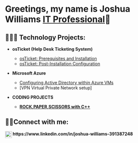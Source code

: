### 
<h1>Greetings, my name is Joshua Williams <a href="https://linkedin.com/in/JRWILLIAMS431">IT Professional</a>🦾</h1>

<h2>👨🏿‍💻 Technology Projects:</h2>

- <b>osTicket (Help Desk Ticketing System)</b>
  - [osTicket: Prerequisites and Installation](https://github.com/JRWILLIAMS431/osticket-prereqs)
  - [osTicket: Post-Installation Configuration](https://github.com/JRWILLIAMS431/post-install-config)
 
- <b>Microsoft Azure</b>
  - [Configuring Active Directory within Azure VMs](https://github.com/JRWILLIAMS431/ActiveDirectorylab/tree/main)
  - [VPN Virtual Private Network setup]
- <b>CODING PROJECTS
  - [ROCK,PAPER,SCISSORS with C++](https://github.com/JRWILLIAMS431/ROCK-PAPER-SCISSORS)
<h2>🤳🏾Connect with me:</h2>
<img align="left" alt="Josh | LinkedIn" width="22px" src="https://cdn.jsdelivr.net/npm/simple-icons@v3/icons/linkedin.svg" /> https://www.linkedin.com/in/joshua-williams-391387248




